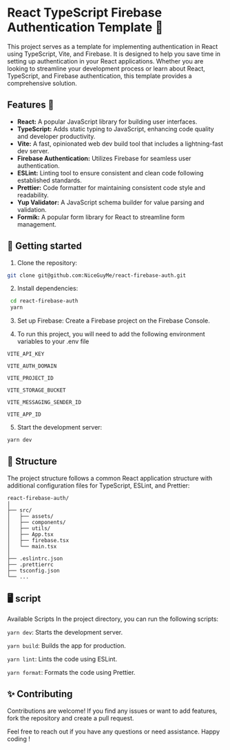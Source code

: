 # React TypeScript Firebase Authentication Template 🚀

This project serves as a template for implementing authentication in React using TypeScript, Vite, and Firebase. It is designed to help you save time in setting up authentication in your React applications. Whether you are looking to streamline your development process or learn about React, TypeScript, and Firebase authentication, this template provides a comprehensive solution.

## Features 🌟

- **React:** A popular JavaScript library for building user interfaces.
- **TypeScript:** Adds static typing to JavaScript, enhancing code quality and developer productivity.
- **Vite:** A fast, opinionated web dev build tool that includes a lightning-fast dev server.
- **Firebase Authentication:** Utilizes Firebase for seamless user authentication.
- **ESLint:** Linting tool to ensure consistent and clean code following established standards.
- **Prettier:** Code formatter for maintaining consistent code style and readability.
- **Yup Validator:** A JavaScript schema builder for value parsing and validation.
- **Formik:** A popular form library for React to streamline form management.

## 💫 Getting started

1. Clone the repository:

```bash
git clone git@github.com:NiceGuyMe/react-firebase-auth.git
```

2. Install dependencies:

```bash
 cd react-firebase-auth
 yarn
```

3. Set up Firebase:
   Create a Firebase project on the Firebase Console.

4. To run this project, you will need to add the following environment variables to your .env file

`VITE_API_KEY`

`VITE_AUTH_DOMAIN`

`VITE_PROJECT_ID`

`VITE_STORAGE_BUCKET`

`VITE_MESSAGING_SENDER_ID`

`VITE_APP_ID`

5. Start the development server:

```bash
yarn dev
```

## 🌳 Structure

The project structure follows a common React application structure with additional configuration files for TypeScript, ESLint, and Prettier:

```
react-firebase-auth/
│
├── src/
│   ├── assets/
│   ├── components/
│   ├── utils/
│   ├── App.tsx
│   ├── firebase.tsx
│   └── main.tsx
│
├── .eslintrc.json
├── .prettierrc
├── tsconfig.json
└── ...
```

## 🖥️ script

Available Scripts
In the project directory, you can run the following scripts:

`yarn dev`: Starts the development server.

`yarn build`: Builds the app for production.

`yarn lint`: Lints the code using ESLint.

`yarn format`: Formats the code using Prettier.

## ✨ Contributing

Contributions are welcome! If you find any issues or want to add features, fork the repository and create a pull request.

Feel free to reach out if you have any questions or need assistance. Happy coding !
